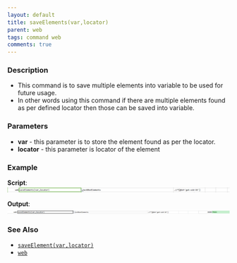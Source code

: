 ```yaml
---
layout: default
title: saveElements(var,locator)
parent: web
tags: command web
comments: true
---
```


### Description

- This command is to save multiple elements into variable to be used for future usage.
- In other words using this command if there are multiple elements found as per defined locator then those can be saved into variable.

### Parameters

- **var** - this parameter is to store the element found as per the locator.
- **locator** - this parameter is locator of the element

### Example

**Script**:<br/>
![](image/saveElements_01.png)

**Output**:<br/>
![](image/saveElements_02.png)

### See Also

- [`saveElement(var,locator)`](saveElement(var,locator))
- [`web`](../web)